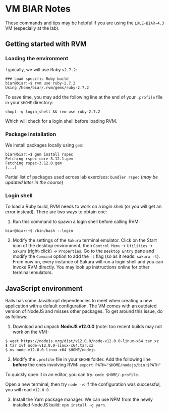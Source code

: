 VM BIAR Notes
========

These commands and tips may be helpful if you are using the `LXLE-BIAR-4.3` VM (especially at the lab).

## Getting started with RVM

### Loading the environment

Typically, we will use Ruby `v2.7.2`:

```
### Load specific Ruby build
biar@biar:~$ rvm use ruby-2.7.2
Using /home/biar/.rvm/gems/ruby-2.7.2
```

To save time, you may add the following line at the end of your `.profile` file in your `$HOME` directory:

```
shopt -q login_shell && rvm use ruby-2.7.2
```

Which will check for a login shell before loading RVM.

### Package installation
We install packages locally using `gem`:
```
biar@biar:~$ gem install rspec
Fetching rspec-core-3.12.1.gem
Fetching rspec-3.12.0.gem
[...]
```

Partial list of packages used across lab exercises: `bundler rspec` (*may be updated later in the course*)

### Login shell
To load a Ruby build, RVM needs to work on a *login shell* (or you will get an error instead). There are two ways to obtain one:

1. Run this command to spawn a login shell before calling RVM:
```
biar@biar:~$ /bin/bash --login
```

2. Modify the settings of the `Sakura` terminal emulator. Click on the Start icon of the desktop environment, then `Control Menu` -> `Utilities` -> `Sakura` (right-click) -> `Properties`. Go to the `Desktop Entry` pane and modify the `Command` option to add the `-l` flag (so as it reads: `sakura -l`). From now on, every instance of Sakura will run a login shell and you can invoke RVM directly. You may look up instructions online for other terminal emulators.

## JavaScript environment
Rails has some JavaScript dependencies to meet when creating a new application with a default configuration. The VM comes with an outdated version of NodeJS and misses other packages. To get around this issue, do as follows:

1. Download and unpack **NodeJS v12.0.0** (note: too recent builds may not work on the VM):

```
$ wget https://nodejs.org/dist/v12.0.0/node-v12.0.0-linux-x64.tar.xz
$ tar xvf node-v12.0.0-linux-x64.tar.xz
$ mv node-v12.0.0-linux-x64 $HOME/nodejs
```

2. Modify the `.profile` file in your `$HOME` folder. Add the following line **before** the ones involving RVM:
`export PATH="$HOME/nodejs/bin:$PATH"`

To quickly open it in an editor, you can try: `code $HOME/.profile`.

Open a new terminal, then try `node -v`: if the configuration was successful, you will read `v12.0.0`.

3. Install the Yarn package manager. We can use NPM from the newly installed NodeJS build: `npm install -g yarn`.
